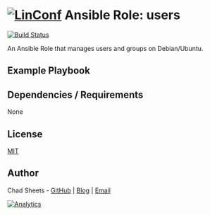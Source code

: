 # [![LinConf](https://avatars1.githubusercontent.com/u/18741649?v=3&s=70)](https://github.com/linconf) Ansible Role: users

[![Build Status](https://travis-ci.org/linconf/ansible-users.svg?branch=master)](https://travis-ci.org/linconf/ansible-users)

An Ansible Role that manages users and groups on Debian/Ubuntu.




## Example Playbook



## Dependencies / Requirements

None

## License

[MIT](https://tldrlegal.com/license/mit-license)

## Author

Chad Sheets - [GitHub](https://github.com/cjsheets) | [Blog](http://chadsheets.com/) | [Email](mailto:chad@linconf.com)

[![Analytics](https://cjs-beacon.appspot.com/UA-10006093-3/github/linconf/ansible-users?pixel)](https://github.com/linconf/ansible-users)